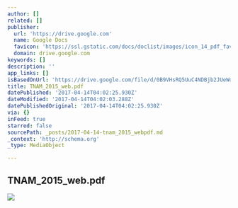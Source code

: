 ```yaml
---
author: []
related: []
publisher:
  url: 'https://drive.google.com'
  name: Google Docs
  favicon: 'https://ssl.gstatic.com/docs/doclist/images/icon_14_pdf_favicon.ico'
  domain: drive.google.com
keywords: []
description: ''
app_links: []
isBasedOnUrl: 'https://drive.google.com/file/d/0B9VHsRQ5UuC4NDBjb2JUeWd4SVk/view?usp=sharing'
title: TNAM_2015_web.pdf
datePublished: '2017-04-14T04:02:25.930Z'
dateModified: '2017-04-14T04:02:03.288Z'
datePublishedOriginal: '2017-04-14T04:02:25.930Z'
via: {}
inFeed: true
starred: false
sourcePath: _posts/2017-04-14-tnam_2015_webpdf.md
_context: 'http://schema.org'
_type: MediaObject

---
```

<article style=""><h1>TNAM_2015_web.pdf</h1><img src="https://lh6.googleusercontent.com/qIFPd4ssJpoXrV0M3qIM9dQVITxwD_19iqzt-VBKarSlWWuV1fbJSA=w1200-h630-p" /></article>